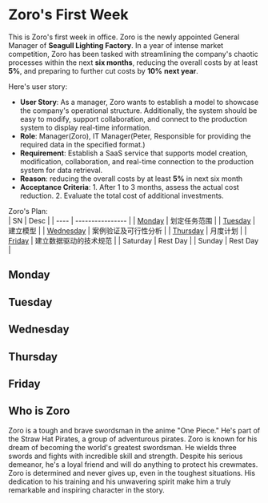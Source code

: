 # Zoro's First Week
This is Zoro's first week in office. Zoro is the newly appointed General Manager of **Seagull Lighting Factory**. In a year of intense market competition, Zoro has been tasked with streamlining the company's chaotic processes within the next **six months**, reducing the overall costs by at least **5%**, and preparing to further cut costs by **10%** **next year**.

Here's user story:
* **User Story**: As a manager, Zoro wants to establish a model to showcase the company's operational structure. Additionally, the system should be easy to modify, support collaboration, and connect to the production system to display real-time information.
* **Role**: Manager(Zoro), IT Manager(Peter, Responsible for providing the required data in the specified format.)
* **Requirement**: Establish a SaaS service that supports model creation, modification, collaboration, and real-time connection to the production system for data retrieval.
* **Reason**: reducing the overall costs by at least **5%** in next six month
* **Acceptance Criteria**: 1. After 1 to 3 months, assess the actual cost reduction. 2. Evaluate the total cost of additional investments.


Zoro's Plan:  
|  SN   | Desc  |
|  ----  | ----------------  |
| [Monday](#monday)  | 划定任务范围 |
| [Tuesday](#tuesday)  | 建立模型 |
| [Wednesday](#wednesday)  | 案例验证及可行性分析 |
| [Thursday](#thursday)  | 月度计划 |
| [Friday](#friday)  | 建立数据驱动的技术规范 |
| Saturday  | Rest Day |
| Sunday  | Rest Day |

## Monday

## Tuesday

## Wednesday

## Thursday

## Friday


## Who is Zoro
Zoro is a tough and brave swordsman in the anime "One Piece." He's part of the Straw Hat Pirates, a group of adventurous pirates. Zoro is known for his dream of becoming the world's greatest swordsman. He wields three swords and fights with incredible skill and strength. Despite his serious demeanor, he's a loyal friend and will do anything to protect his crewmates. Zoro is determined and never gives up, even in the toughest situations. His dedication to his training and his unwavering spirit make him a truly remarkable and inspiring character in the story.
